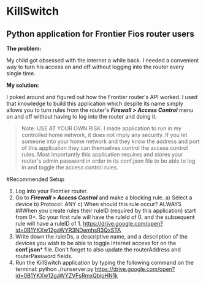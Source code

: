 # KillSwitch
## Python application for Frontier Fios router users
**The problem:**

My child got obsessed with the internet a while back. I needed a convenient way to turn his access on and off without logging into the router every single time. 


**My solution:** 

I poked around and figured out how the Frontier router's API worked. I used that knowledge to build this application which despite its name simply allows you to turn rules from the router's ***Firewall > Access Control*** menu on and off without having to log into the router and doing it. 

>Note: USE AT YOUR OWN RISK. I made application to run in my controlled home network, it does not imply any security. If you let someone into your home network and they know the address and port of this application they can themselves control the access control rules. Most importantly this application requires and stores your router's admin password in order in its conf.json file to be able to log in and toggle the access control rules. 

#Recommended Setup 
1) Log into your Frontier router. 
2) Go to ***Firewall > Access Control*** and make a blocking rule.
   a) Select a device
   b) Protocol: ANY
   c) When should this rule occur? ALWAYS
##When you create rules their ruleID (required by this application) start from 0+. So your first rule will have the ruleId of 0, and the subsequent rule will have a ruleID of 1. https://drive.google.com/open?id=0B1YKXw12gaWYR3NDemhsR3QxSTA
3) Write down the ruleIDs, a descriptive name, and a description of the devices you wish to be able to toggle internet access for on the **conf.json*** file. Don't forget to also update the routerAddress and routerPassword fields.
4) Run the KillSwitch application by typing the following command on the terminal: 
python ./runserver.py
https://drive.google.com/open?id=0B1YKXw12gaWYZVFsRmxQblpHN1k
